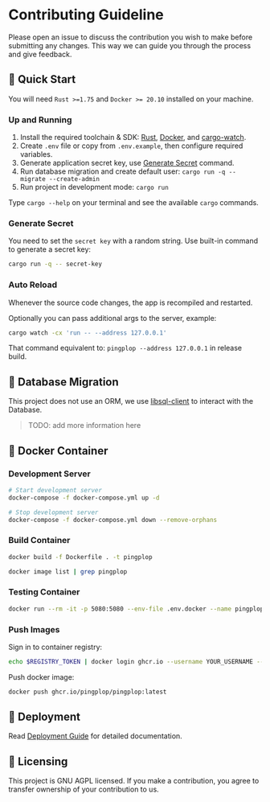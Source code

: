 # Contributing Guideline

Please open an issue to discuss the contribution you wish to make before submitting any changes. This way we can guide you through the process and give feedback.

## 🏁 Quick Start

You will need `Rust >=1.75` and `Docker >= 20.10` installed on your machine.

### Up and Running

1. Install the required toolchain & SDK: [Rust][install-rust], [Docker][docker], and [cargo-watch][cargo-watch].
2. Create `.env` file or copy from `.env.example`, then configure required variables.
3. Generate application secret key, use [Generate Secret](#generate-secret) command.
4. Run database migration and create default user: `cargo run -q -- migrate --create-admin`
5. Run project in development mode: `cargo run`

Type `cargo --help` on your terminal and see the available `cargo` commands.

### Generate Secret

You need to set the `secret key` with a random string. Use built-in command to generate a secret key:

```sh
cargo run -q -- secret-key
```

### Auto Reload

Whenever the source code changes, the app is recompiled and restarted.

Optionally you can pass additional args to the server, example:

```sh
cargo watch -cx 'run -- --address 127.0.0.1'
```

That command equivalent to: `pingplop --address 127.0.0.1` in release build.

## 🔰 Database Migration

This project does not use an ORM, we use [libsql-client][libsql-client] to interact
with the Database.

> TODO: add more information here

## 🐳 Docker Container

### Development Server

```sh
# Start development server
docker-compose -f docker-compose.yml up -d

# Stop development server
docker-compose -f docker-compose.yml down --remove-orphans
```

### Build Container

```sh
docker build -f Dockerfile . -t pingplop

docker image list | grep pingplop
```

### Testing Container

```sh
docker run --rm -it -p 5080:5080 --env-file .env.docker --name pingplop pingplop
```

### Push Images

Sign in to container registry:

```sh
echo $REGISTRY_TOKEN | docker login ghcr.io --username YOUR_USERNAME --password-stdin
```

Push docker image:

```sh
docker push ghcr.io/pingplop/pingplop:latest
```

## 🚀 Deployment

Read [Deployment Guide](https://docs.pingplop.com/deployment) for detailed documentation.

## 🪪 Licensing

This project is GNU AGPL licensed. If you make a contribution, you agree to transfer ownership of your contribution to us.

[docker]: https://docs.docker.com/engine/install
[libsql-client]: https://docs.turso.tech/libsql/client-access/rust-sdk
[install-rust]: https://www.rust-lang.org/tools/install
[cargo-watch]: https://github.com/watchexec/cargo-watch
